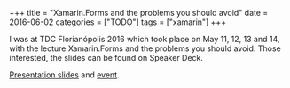 +++
title = "Xamarin.Forms and the problems you should avoid"
date = 2016-06-02
categories = ["TODO"]
tags = ["xamarin"]
+++

<p class="intro"><span class="dropcap">I</span> was at TDC Florianópolis 2016 which took place on May 11, 12, 13 and 14, with the lecture Xamarin.Forms and the problems you should avoid. Those interested, the slides can be found on Speaker Deck.</p>

[Presentation slides][slides] and [event][trilha].

[slides]: https://speakerdeck.com/ionixjunior/xamarin-forms-e-os-problemas-que-voce-deve-evitar
[trilha]: http://www.thedevelopersconference.com.br/tdc/2016/florianopolis/trilha-xamarin
